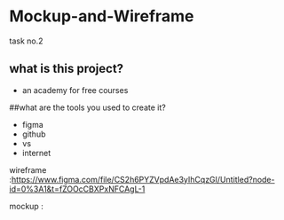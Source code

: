 # Mockup-and-Wireframe
task no.2
## what is this project?
+ an academy  for free courses

##what are the tools you used to create it?
+ figma
+ github
+ vs
+ internet

wireframe :https://www.figma.com/file/CS2h6PYZVpdAe3yIhCqzGI/Untitled?node-id=0%3A1&t=fZOOcCBXPxNFCAgL-1

mockup : 
